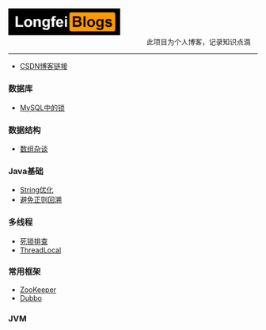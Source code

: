 
&nbsp;&nbsp;&nbsp;&nbsp;&nbsp;&nbsp;&nbsp;&nbsp;&nbsp;&nbsp;&nbsp;&nbsp;&nbsp;&nbsp;&nbsp;&nbsp;&nbsp;&nbsp;
&nbsp;&nbsp;&nbsp;&nbsp;&nbsp;&nbsp;&nbsp;&nbsp;&nbsp;&nbsp;&nbsp;&nbsp;&nbsp;&nbsp;&nbsp;&nbsp;&nbsp;&nbsp;
&nbsp;&nbsp;&nbsp;&nbsp;&nbsp;&nbsp;&nbsp;&nbsp;&nbsp;&nbsp;&nbsp;&nbsp;&nbsp;&nbsp;&nbsp;&nbsp;&nbsp;&nbsp;
&nbsp;&nbsp;&nbsp;&nbsp;&nbsp;&nbsp;&nbsp;&nbsp;&nbsp;&nbsp;&nbsp;&nbsp;&nbsp;&nbsp;
<img src="https://github.com/islongfei/Blog/blob/master/images/bloglogo.png" width="226" hegiht="54"  />  
&nbsp;&nbsp;&nbsp;&nbsp;&nbsp;&nbsp;&nbsp;&nbsp;&nbsp;&nbsp;&nbsp;&nbsp;&nbsp;&nbsp;&nbsp;&nbsp;&nbsp;&nbsp;
&nbsp;&nbsp;&nbsp;&nbsp;&nbsp;&nbsp;&nbsp;&nbsp;&nbsp;&nbsp;&nbsp;&nbsp;&nbsp;&nbsp;&nbsp;&nbsp;&nbsp;&nbsp;
&nbsp;&nbsp;&nbsp;&nbsp;&nbsp;&nbsp;&nbsp;&nbsp;&nbsp;&nbsp;&nbsp;&nbsp;&nbsp;&nbsp;&nbsp;&nbsp;&nbsp;&nbsp;
&nbsp;&nbsp;&nbsp;&nbsp;&nbsp;&nbsp;&nbsp;&nbsp;&nbsp;&nbsp;&nbsp;&nbsp;&nbsp;
此项目为个人博客，记录知识点滴 
***  

* [CSDN博客链接](https://blog.csdn.net/qq_37480159)


### 数据库
* [MySQL中的锁](https://github.com/islongfei/Blog/blob/master/mysql/%E9%94%81.md)

### 数据结构
* [数组杂谈](https://github.com/islongfei/Blog/blob/master/data-structure/%E6%95%B0%E7%BB%84%E6%9D%82%E8%B0%88.md)

### Java基础
* [String优化](https://github.com/islongfei/Blog/blob/master/java-basics/String.md)
* [避免正则回溯](https://github.com/islongfei/Blog/blob/master/java-basics/%E9%81%BF%E5%85%8D%E6%AD%A3%E5%88%99%E5%9B%9E%E6%BA%AF.md)

### 多线程
* [死锁排查](https://github.com/islongfei/Blog/blob/master/business-skills/%E6%AD%BB%E9%94%81%E6%8E%92%E6%9F%A5.md)
* [ThreadLocal](https://github.com/islongfei/Blog/blob/master/java-basics/ThreadLocal.md)


### 常用框架
* [ZooKeeper](https://github.com/islongfei/Blog/blob/master/java-frames/ZooKeeper.md)
* [Dubbo](https://github.com/islongfei/Blog/blob/master/java-frames/Dubbo.md)
### JVM




